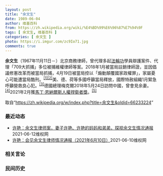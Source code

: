 ```yaml
---
layout: post
title: "余文生"
date: 1989-06-04
author: 维基百科
from: https://zh.wikipedia.org/wiki/%E4%BD%99%E6%96%87%E7%94%9F
tags: [ 余文生, 维基百科 ]
categories: [ 余文生 ]
photo: https://i.imgur.com/zc9Io71.jpg
comments: true
---
```

<div class="mw-parser-output">
<p><b>余文生</b>（1967年11月11日<span class="useeditintro" title="Template:BLP editintro">－</span>）北京商務律師，曾代理多起<a href="/wiki/%E6%B3%95%E8%BC%AA%E5%8A%9F" class="mw-redirect" title="法輪功">法輪功</a>學員辯護案件、代理「709大抓捕」多位被捕維權律師等案。2018年1月被當局註銷律師證，並因倡議修憲改革而被當局抓捕，4月19日被當局控以「煽動顛覆國家政權罪」，家屬憂心可能遭當局酷刑。<sup id="cite_ref-EPO0420_1-0" class="reference"><a href="#cite_note-EPO0420-1">[1]</a></sup><sup id="cite_ref-bbc17_2-0" class="reference"><a href="#cite_note-bbc17-2">[2]</a></sup>美、德、荷等多國呼籲當局釋放，國際特赦組織1月緊急呼籲營救良心犯。<sup id="cite_ref-amnesty_3-0" class="reference"><a href="#cite_note-amnesty-3">[3]</a></sup>德國總理梅克爾2018年5月24日訪問中國，曾會見余妻。<sup id="cite_ref-4" class="reference"><a href="#cite_note-4">[4]</a></sup>2021年2月獲<a href="/wiki/%E9%A9%AC%E4%B8%81%C2%B7%E6%81%A9%E7%BA%B3%E5%B0%94%E6%96%AF%E4%BA%BA%E6%9D%83%E6%8D%8D%E5%8D%AB%E8%80%85%E5%A5%96" title="马丁·恩纳尔斯人权捍卫者奖">馬丁·恩納爾斯人權捍衛者獎</a>。<sup id="cite_ref-5" class="reference"><a href="#cite_note-5">[5]</a></sup>
</p>
</div><noscript><img src="//zh.wikipedia.org/wiki/Special:CentralAutoLogin/start?type=1x1" alt="" title="" width="1" height="1" style="border: none; position: absolute;"></noscript>
<div class="printfooter">取自“<a dir="ltr" href="https://zh.wikipedia.org/w/index.php?title=余文生&amp;oldid=66233224">https://zh.wikipedia.org/w/index.php?title=余文生&amp;oldid=66233224</a>”</div><div id="recent-news"><h3>最近动态</h3><ul><li><a href="https://nodebe4.github.io/waimei/2021-06-12/%E8%AE%B8%E8%89%B3-%E4%BD%99%E6%96%87%E7%94%9F%E5%BE%8B%E5%B8%88%E6%A1%88-%E5%A6%BB%E5%AD%90%E8%AE%B8%E8%89%B3-%E8%AE%B8%E8%89%B3%E7%9A%84%E5%A6%88%E5%A6%88%E5%92%8C%E5%BC%9F%E5%BC%9F-%E6%8E%A2%E8%A7%86%E4%BD%99%E6%96%87%E7%94%9F%E6%83%85%E5%86%B5%E9%80%9A%E6%8A%A5" title="许艳：余文生律师案，妻子许艳、许艳的妈妈和弟弟，探视余文生情况通报—— 南京监狱，距余文生律师北京的家里，单程约1045公里路程，这在身体和经济方面，都让这个家庭雪上加霜。我作为余文生律师妻子，...">许艳：余文生律师案，妻子许艳、许艳的妈妈和弟弟，探视余文生情况通报</a><time>2021-06-12</time><a class="tag">维权网</a></li>
<li><a href="https://nodebe4.github.io/waimei/2021-06-10/%E8%AE%B8%E8%89%B3-%E4%BC%9A%E8%A7%81%E4%BD%99%E6%96%87%E7%94%9F%E5%BE%8B%E5%B8%88%E6%83%85%E5%86%B5%E9%80%9A%E6%8A%A5-2021%E5%B9%B46%E6%9C%8810%E6%97%A5" title="许艳：会见余文生律师情况通报（2021年6月10日）—— 2021年6月10日探视，余文生律师右手依然颤抖残疾的不可以写字，没力气刷牙。约上周，南京监狱带余文生到医院，开了甲钴胺药；掉的牙齿还没...">许艳：会见余文生律师情况通报（2021年6月10日）</a><time>2021-06-10</time><a class="tag">维权网</a></li>
</ul></div><div id="open-opinion"><h3>相关言论</h3><ul></ul></div><div id="mjls-record"><h3>民间历史</h3><ul></ul></div>